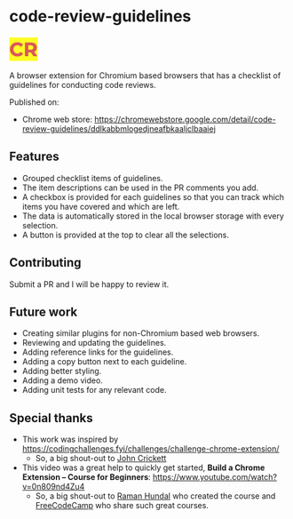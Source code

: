 # code-review-guidelines

![Image](./assets/ext-icon.png)

A browser extension for Chromium based browsers that has a checklist of guidelines for conducting code reviews.

Published on:

- Chrome web store: <https://chromewebstore.google.com/detail/code-review-guidelines/ddlkabbmlogedjneafbkaaljclbaaiej>

## Features

- Grouped checklist items of guidelines.
- The item descriptions can be used in the PR comments you add.
- A checkbox is provided for each guidelines so that you can track which items you have covered and which are left.
- The data is automatically stored in the local browser storage with every selection.
- A button is provided at the top to clear all the selections.

## Contributing

Submit a PR and I will be happy to review it.

## Future work

- Creating similar plugins for non-Chromium based web browsers.
- Reviewing and updating the guidelines.
- Adding reference links for the guidelines.
- Adding a copy button next to each guideline.
- Adding better styling.
- Adding a demo video.
- Adding unit tests for any relevant code.

## Special thanks

- This work was inspired by <https://codingchallenges.fyi/challenges/challenge-chrome-extension/>
  - So, a big shout-out to [John Crickett](https://www.linkedin.com/in/johncrickett/)
- This video was a great help to quickly get started, **Build a Chrome Extension – Course for Beginners**: <https://www.youtube.com/watch?v=0n809nd4Zu4>
  - So, a big shout-out to [Raman Hundal](https://www.linkedin.com/in/raman-h/) who created the course and [FreeCodeCamp](https://www.youtube.com/@freecodecamp) who share such great courses.
